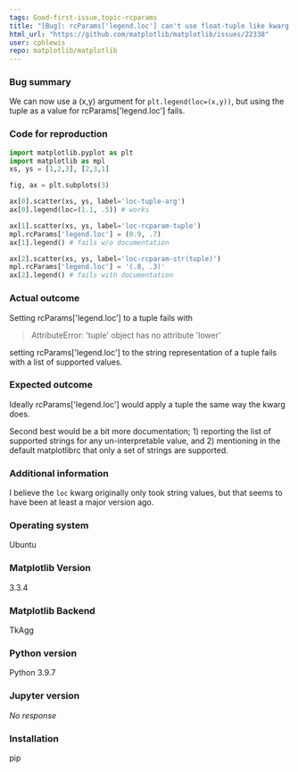 ```yaml
---
tags: Good-first-issue,topic-rcparams
title: "[Bug]: rcParams['legend.loc'] can't use float-tuple like kwarg legend(loc...)"
html_url: "https://github.com/matplotlib/matplotlib/issues/22338"
user: cphlewis
repo: matplotlib/matplotlib
---
```


### Bug summary

We can now use a (x,y) argument for `plt.legend(loc=(x,y))`,
but using the tuple as a value for rcParams['legend.loc'] fails. 



### Code for reproduction

```python
import matplotlib.pyplot as plt
import matplotlib as mpl
xs, ys = [1,2,3], [2,3,1]

fig, ax = plt.subplots(3)

ax[0].scatter(xs, ys, label='loc-tuple-arg')
ax[0].legend(loc=(1.1, .5)) # works

ax[1].scatter(xs, ys, label='loc-rcparam-tuple')
mpl.rcParams['legend.loc'] = (0.9, .7)
ax[1].legend() # fails w/o documentation

ax[2].scatter(xs, ys, label='loc-rcparam-str(tuple)')
mpl.rcParams['legend.loc'] = '(.8, .3)'
ax[2].legend() # fails with documentation
```


### Actual outcome

Setting rcParams['legend.loc'] to a tuple fails with 

> AttributeError: 'tuple' object has no attribute 'lower'

setting rcParams['legend.loc'] to the string representation of a tuple fails with a list of supported values. 

### Expected outcome

Ideally  rcParams['legend.loc']  would apply a tuple the same way the kwarg does. 

Second best would be a bit more documentation; 1) reporting the list of supported strings for any un-interpretable value, and 2) mentioning in the default matplotlibrc  that only a set of strings are supported. 

### Additional information

I believe the  `loc` kwarg originally only took string values, but that seems to have been at least a major version ago. 

### Operating system

Ubuntu

### Matplotlib Version

3.3.4

### Matplotlib Backend

TkAgg

### Python version

Python 3.9.7

### Jupyter version

_No response_

### Installation

pip